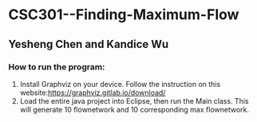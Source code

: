 # CSC301--Finding-Maximum-Flow

## Yesheng Chen and Kandice Wu

### How to run the program:
1. Install Graphviz on your device. Follow the instruction on this website:https://graphviz.gitlab.io/download/
2. Load the entire java project into Eclipse, then run the Main class. This will generate 10 flownetwork and 10 corresponding max flownetwork. 
